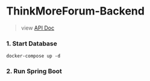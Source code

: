 # ThinkMoreForum-Backend

> view [API Doc](http://localhost:8080/swagger-ui/)

### 1. Start Database
```shell
docker-compose up -d
```
### 2. Run Spring Boot
